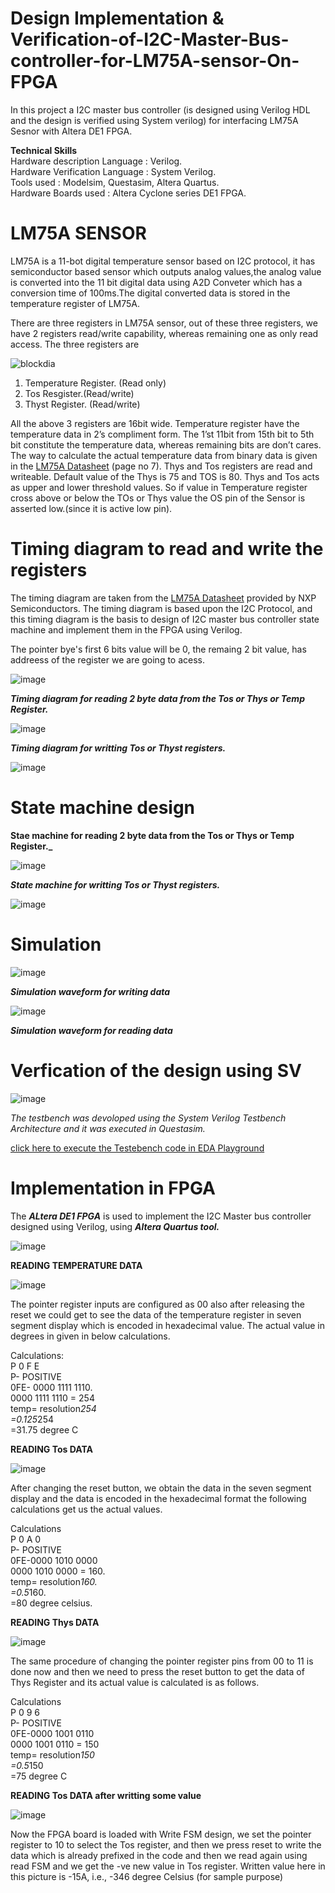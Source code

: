 #  Design  Implementation & Verification-of-I2C-Master-Bus-controller-for-LM75A-sensor-On-FPGA

In this project a I2C master bus controller (is designed using Verilog HDL and the design is verified using System verilog)
for interfacing LM75A Sesnor with Altera DE1 FPGA.

**Technical Skills**  
Hardware description Language    : Verilog.  
Hardware Verification Language   : System Verilog.  
Tools used                       : Modelsim, Questasim, Altera Quartus.  
Hardware Boards used             : Altera Cyclone series DE1 FPGA.  

# LM75A SENSOR

LM75A is a 11-bot digital temperature sensor based on I2C protocol, it has semiconductor based sensor which outputs analog 
values,the analog value is converted  into the 11 bit digital data using A2D Conveter which has a conversion time
of 100ms.The digital converted data  is stored in the temperature register of LM75A.

There are three registers in LM75A sensor, out of these three registers, we have 2 
registers read/write capability, whereas remaining one as only read access. The three 
registers are

![blockdia](https://github.com/kalai-rajan/Implementation-Verification-of-I2C-Master-Bus-controller-for-LM75A-sensor-On-FPGA/assets/127617640/91e63a10-be7f-43b9-880f-7e18c5ec11be)


1. Temperature Register. (Read only)
2. Tos Resgister.(Read/write)
3. Thyst Register. (Read/write)

All the above 3 registers are 16bit wide. Temperature register have the temperature data in 
2’s compliment form. The 1’st 11bit from 15th bit to 5th bit constitute the temperature data, 
whereas remaining bits are don’t cares. The way to calculate the actual temperature data from binary
data is given in the [LM75A Datasheet](https://www.nxp.com/docs/en/data-sheet/LM75A.pdf) (page no 7).
Thys and Tos registers are read and writeable. Default value of the Thys is 75 and TOS is 80.
Thys and Tos acts as upper and lower threshold values. So if value in Temperature register cross above 
or below the TOs or Thys value the OS pin of the Sensor is asserted low.(since it is active low pin).

# Timing diagram to read and write the registers

The timing diagram are taken from the [LM75A Datasheet](https://www.nxp.com/docs/en/data-sheet/LM75A.pdf) provided by 
NXP Semiconductors. The timing diagram is based upon the I2C Protocol, and this timing diagram is the basis to design 
of I2C master bus controller state machine and implement them in the FPGA using Verilog.

The pointer bye's first 6 bits value will be 0, the remaing 2 bit value, has 
addreess of the register we are going to acess.

![image](https://github.com/kalai-rajan/Implementation-Verification-of-I2C-Master-Bus-controller-for-LM75A-sensor-On-FPGA/assets/127617640/751e684a-e904-4a69-870a-ffc176a7b8be)

**_Timing diagram for reading 2 byte data from the Tos or Thys or Temp Register._**

![image](https://github.com/kalai-rajan/Implementation-Verification-of-I2C-Master-Bus-controller-for-LM75A-sensor-On-FPGA/assets/127617640/97c9a81e-c28c-4a97-b4f8-3aef53a84c20)


**_Timing diagram for writting Tos or Thyst registers._**

![image](https://github.com/kalai-rajan/Implementation-Verification-of-I2C-Master-Bus-controller-for-LM75A-sensor-On-FPGA/assets/127617640/5b20b788-e117-4550-a7e7-f5859c560a08)

# State machine design

**Stae machine for reading 2 byte data from the Tos or Thys or Temp Register._**

![image](https://github.com/kalai-rajan/Implementation-Verification-of-I2C-Master-Bus-controller-for-LM75A-sensor-On-FPGA/assets/127617640/e15c9a13-7bbd-4322-8ab1-154d739cd9f2)

**_State machine for writting Tos or Thyst registers._**


![image](https://github.com/kalai-rajan/Implementation-Verification-of-I2C-Master-Bus-controller-for-LM75A-sensor-On-FPGA/assets/127617640/7991f9d7-e776-4f08-96a5-5cdb37b57980)

# Simulation 

![image](https://github.com/kalai-rajan/Implementation-Verification-of-I2C-Master-Bus-controller-for-LM75A-sensor-On-FPGA/assets/127617640/00b8ac9d-8308-430e-b380-d58f4922c4e3)

_**Simulation waveform for writing data**_



![image](https://github.com/kalai-rajan/Implementation-Verification-of-I2C-Master-Bus-controller-for-LM75A-sensor-On-FPGA/assets/127617640/b1ff8f97-92a7-4d58-8de1-0d9946c5f2e4)


_**Simulation waveform for reading data**_

# Verfication of the design using SV

![image](https://github.com/kalai-rajan/Implementation-Verification-of-I2C-Master-Bus-controller-for-LM75A-sensor-On-FPGA/assets/127617640/85e57cfb-3eed-49d3-ab20-e498f6223078)


_The testbench was devoloped using the System Verilog Testbench Architecture and it was executed in Questasim._


[click  here to execute  the Testebench code in EDA Playground](https://www.edaplayground.com/x/me93)

# Implementation in FPGA

The _**ALtera DE1 FPGA**_ is used to implement the I2C Master bus controller designed using Verilog, using 
**_Altera Quartus tool._**

![image](https://github.com/kalai-rajan/Implementation-Verification-of-I2C-Master-Bus-controller-for-LM75A-sensor-On-FPGA/assets/127617640/7d33fb20-5965-40dc-9af5-107d08034e29)


**READING TEMPERATURE DATA**

![image](https://github.com/kalai-rajan/Implementation-Verification-of-I2C-Master-Bus-controller-for-LM75A-sensor-On-FPGA/assets/127617640/11a492de-3d6a-481d-920c-afc866cfe790)

The pointer register inputs are configured as 00 also after releasing the reset we could get
to see the data of the temperature register in seven segment display which is encoded in
hexadecimal value. The actual value in degrees in given in below calculations.

Calculations:  
P 0 F E  
P- POSITIVE  
0FE- 0000 1111 1110.  
0000 1111 1110 = 254  
temp= resolution*254  
=0.125*254  
=31.75 degree C    

**READING Tos DATA**

![image](https://github.com/kalai-rajan/Implementation-Verification-of-I2C-Master-Bus-controller-for-LM75A-sensor-On-FPGA/assets/127617640/f717d6ea-da4f-4d32-a009-5610a565bbc0)

After changing the reset button, we obtain the data in the seven segment display and the
data is encoded in the hexadecimal format the following calculations get us the actual
values.  

Calculations   
P 0 A 0  
P- POSITIVE  
0FE-0000 1010 0000  
0000 1010 0000 = 160.   
temp= resolution*160.   
=0.5*160.    
=80 degree celsius.    

**READING Thys DATA**  

![image](https://github.com/kalai-rajan/Implementation-Verification-of-I2C-Master-Bus-controller-for-LM75A-sensor-On-FPGA/assets/127617640/03dda51a-85ed-4d92-b576-1cf4959ce751)  

The same procedure of changing the pointer register pins from 00 to 11 is done now and
then we need to press the reset button to get the data of Thys Register and its actual value
is calculated is as follows.

Calculations  
P 0 9 6  
P- POSITIVE  
0FE-0000 1001 0110  
0000 1001 0110 = 150  
temp= resolution*150  
=0.5*150  
=75 degree C  

**READING Tos DATA after writting some value**

![image](https://github.com/kalai-rajan/Implementation-Verification-of-I2C-Master-Bus-controller-for-LM75A-sensor-On-FPGA/assets/127617640/c561f8b9-ed70-4f0c-87fe-5687a4caa760)

Now the FPGA board is loaded with Write FSM design, we set the pointer register to 10 to
select the Tos register, and then we press reset to write the data which is already prefixed
in the code and then we read again using read FSM and we get the -ve new value in Tos
register. Written value here in this picture is -15A, i.e., -346 degree Celsius (for sample
purpose)





















